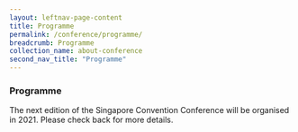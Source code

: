 ```yaml
---
layout: leftnav-page-content
title: Programme
permalink: /conference/programme/
breadcrumb: Programme
collection_name: about-conference
second_nav_title: "Programme"
---
```

### **Programme**
The next edition of the Singapore Convention Conference will be organised in 2021. Please check back for more details.

